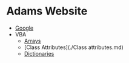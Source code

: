 # Adams Website
- [Google](www.google.com.au)
- VBA
    - [Arrays](./Arrays.md)
    - [Class Attributes](./Class attributes.md)
    - [Dictionaries](./Dictionaries.md)
